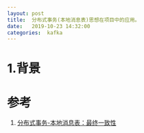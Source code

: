 ```yaml
---
layout: post
title:  分布式事务(本地消息表)思想在项目中的应用。
date:   2019-10-23 14:32:00
categories:  kafka
---
```

# 1.背景



# 参考
1. [分布式事务-本地消息表：最终一致性](https://quguang.wang/post/transaction-local-msg-tb/)


